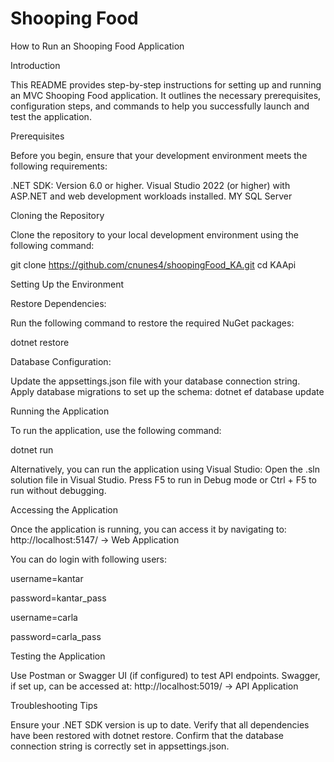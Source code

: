 # Shooping Food

How to Run an Shooping Food Application




Introduction

This README provides step-by-step instructions for setting up and running an MVC Shooping Food application. It outlines the necessary prerequisites, configuration steps, and commands to help you successfully launch and test the application.






Prerequisites

Before you begin, ensure that your development environment meets the following requirements:

.NET SDK: Version 6.0 or higher. 
Visual Studio 2022 (or higher) with ASP.NET and web development workloads installed.
MY SQL Server







Cloning the Repository

Clone the repository to your local development environment using the following command:

git clone https://github.com/cnunes4/shoopingFood_KA.git
cd KAApi







Setting Up the Environment

Restore Dependencies:

Run the following command to restore the required NuGet packages:

dotnet restore

Database Configuration:

Update the appsettings.json file with your database connection string.
Apply database migrations to set up the schema:
dotnet ef database update






Running the Application

To run the application, use the following command:

dotnet run

Alternatively, you can run the application using Visual Studio:
Open the .sln solution file in Visual Studio.
Press F5 to run in Debug mode or Ctrl + F5 to run without debugging.






Accessing the Application

Once the application is running, you can access it by navigating to:
http://localhost:5147/ -> Web Application

You can do login with following users:

username=kantar

password=kantar_pass


username=carla

password=carla_pass





Testing the Application

Use Postman or Swagger UI (if configured) to test API endpoints.
Swagger, if set up, can be accessed at:
http://localhost:5019/ -> API Application






Troubleshooting Tips

Ensure your .NET SDK version is up to date.
Verify that all dependencies have been restored with dotnet restore.
Confirm that the database connection string is correctly set in appsettings.json.
